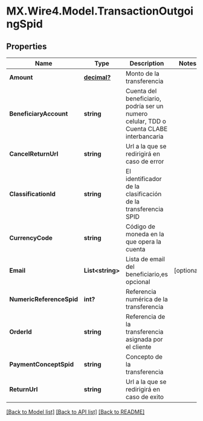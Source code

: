 # MX.Wire4.Model.TransactionOutgoingSpid
## Properties

Name | Type | Description | Notes
------------ | ------------- | ------------- | -------------
**Amount** | [**decimal?**](BigDecimal.md) | Monto de la transferencia | 
**BeneficiaryAccount** | **string** | Cuenta del beneficiario, podría ser un numero celular, TDD o Cuenta CLABE interbancaria  | 
**CancelReturnUrl** | **string** | Url a la que se redirigirá en caso de error | 
**ClassificationId** | **string** | El identificador de la clasificación de la transferencia SPID | 
**CurrencyCode** | **string** | Código de moneda en la que opera la cuenta | 
**Email** | **List&lt;string&gt;** | Lista de email del beneficiario,es opcional | [optional] 
**NumericReferenceSpid** | **int?** | Referencia numérica de la transferencia | 
**OrderId** | **string** | Referencia de la transferencia asignada por el cliente | 
**PaymentConceptSpid** | **string** | Concepto de la transferencia | 
**ReturnUrl** | **string** | Url a la que se redirigirá en caso de exito | 

[[Back to Model list]](../README.md#documentation-for-models) [[Back to API list]](../README.md#documentation-for-api-endpoints) [[Back to README]](../README.md)


